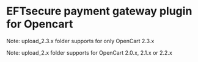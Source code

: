 # EFTsecure payment gateway plugin for Opencart
Note: upload_2.3.x folder supports for only OpenCart 2.3.x

Note: upload_2.x folder supports for OpenCart 2.0.x, 2.1.x or 2.2.x
